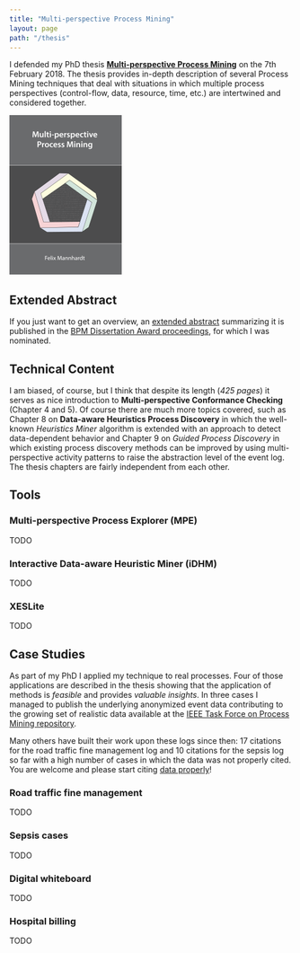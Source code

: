 ```yaml
---
title: "Multi-perspective Process Mining"
layout: page
path: "/thesis"
---
```


I defended my PhD thesis [**Multi-perspective Process Mining**](https://research.tue.nl/en/publications/multi-perspective-process-mining) on the 7th February 2018. The thesis provides in-depth description of several Process Mining techniques that deal with situations in which multiple process perspectives (control-flow, data, resource, time, etc.) are intertwined and considered together. 

![PhD thesis -- Multi-perspective Process Mining](./mannhardt-cover-front.png)  

## Extended Abstract

If you just want to get an overview, an [extended abstract](http://ceur-ws.org/Vol-2196/BPM_2018_paper_9.pdf) summarizing it is published in the [BPM Dissertation Award proceedings](http://ceur-ws.org/Vol-2196/), for which I was nominated.

## Technical Content

I am biased, of course, but I think that despite its length (*425 pages*) it serves as nice introduction to **Multi-perspective Conformance Checking** (Chapter 4 and 5). Of course there are much more topics covered, such as Chapter 8 on **Data-aware Heuristics Process Discovery** in which the well-known *Heuristics Miner* algorithm is extended with an approach to detect data-dependent behavior and Chapter 9 on *Guided Process Discovery* in which existing process discovery methods can be improved by using multi-perspective activity patterns to raise the abstraction level of the event log. The thesis chapters are fairly independent from each other.

## Tools

### Multi-perspective Process Explorer (MPE)

TODO

### Interactive Data-aware Heuristic Miner (iDHM)

TODO

### XESLite

TODO

## Case Studies

As part of my PhD I applied my technique to real processes. Four of those applications are described in the thesis showing that the application of methods is *feasible* and provides *valuable insights*. In three cases I managed to publish the underlying anonymized event data contributing to the growing set of realistic data available at the [IEEE Task Force on Process Mining repository](https://data.4tu.nl/repository/collection:event_logs). 

Many others have built their work upon these logs since then: 17 citations for the road traffic fine management log and 10 citations for the sepsis log so far with a high number of cases in which the data was not properly cited. You are welcome and please start citing [data properly](http://datacite.org/whycitedata)!

### Road traffic fine management

TODO

### Sepsis cases

TODO

### Digital whiteboard

TODO

### Hospital billing

TODO